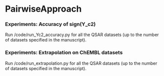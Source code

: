 # PairwiseApproach

### Experiments: Accuracy of sign(Y_c2)

Run /code/run_Yc2_accuracy.py for all the QSAR datasets (up to the number of datasets specified in the manuscript).


### Experiments: Extrapolation on ChEMBL datasets

Run /code/run_extrapolation.py for all the QSAR datasets (up to the number of datasets specified in the manuscript).

